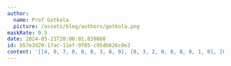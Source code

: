 ```yaml
---
author:
  name: Prof Gotkola
  picture: /assets/blog/authors/gotkola.png
maskRate: 0.5
date: 2024-05-21T20:00:01.839868
id: b57e3d20-17ac-11ef-9f85-c95db626c0e3
content: '[[4, 0, 7, 0, 0, 0, 3, 8, 9], [0, 3, 2, 0, 0, 8, 0, 1, 0], [0, 0, 0, 3, 9, 0, 0, 0, 2], [8, 0, 5, 0, 1, 0, 2, 9, 0], [0, 9, 1, 0, 7, 4, 6, 3, 5], [6, 7, 0, 2, 0, 0, 0, 4, 1], [0, 0, 4, 0, 0, 0, 7, 0, 3], [3, 0, 0, 4, 2, 0, 1, 0, 0], [7, 6, 0, 0, 3, 0, 9, 0, 4]]'
---
```

